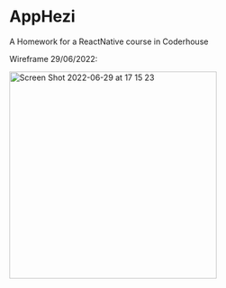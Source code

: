 # AppHezi
A Homework for a ReactNative course in Coderhouse

Wireframe 29/06/2022:

<img width="368" alt="Screen Shot 2022-06-29 at 17 15 23" src="https://user-images.githubusercontent.com/13218725/176536872-ac776fc7-7225-40d0-8a34-8246dc315bd5.png">
